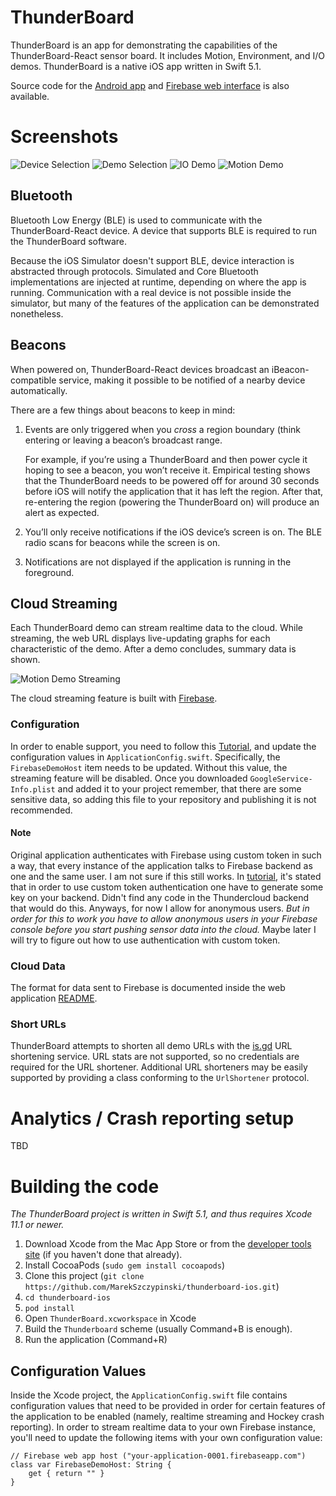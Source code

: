 # ThunderBoard

ThunderBoard is an app for demonstrating the capabilities of the ThunderBoard-React sensor board. It includes Motion, Environment, and I/O demos. ThunderBoard is a native iOS app written in Swift 5.1.

Source code for the [Android app](https://github.com/SiliconLabs/thunderboard-react-android) and [Firebase web interface](https://github.com/SiliconLabs/thundercloud) is also available.

# Screenshots

![Device Selection](Resources/ss_device_selection_sm.png)
![Demo Selection](Resources/ss_demo_selection_sm.png)
![IO Demo](Resources/ss_demo_io_sm.png)
![Motion Demo](Resources/ss_demo_motion_sm.png)

## Bluetooth

Bluetooth Low Energy (BLE) is used to communicate with the ThunderBoard-React device. A device that supports BLE is required to run the ThunderBoard software.

Because the iOS Simulator doesn't support BLE, device interaction is abstracted through protocols. Simulated and Core Bluetooth implementations are injected at runtime, depending on where the app is running. Communication with a real device is not possible inside the simulator, but many of the features of the application can be demonstrated nonetheless.

## Beacons

When powered on, ThunderBoard-React devices broadcast an iBeacon-compatible service, making it possible to be notified of a nearby device automatically.

There are a few things about beacons to keep in mind:

1. Events are only triggered when you ​_cross_​ a region boundary (think entering or leaving a beacon’s broadcast range.

	For example, if you’re using a ThunderBoard and then power cycle it hoping to see a beacon, you won’t receive it. Empirical testing shows that the ThunderBoard needs to be powered off for around 30 seconds before iOS will notify the application that it has left the region. After that, re-entering the region (powering the ThunderBoard on) will produce an alert as expected.

2. You’ll only receive notifications if the iOS device’s screen is on. The BLE radio scans for beacons while the screen is on.

3. Notifications are not displayed if the application is running in the foreground.


## Cloud Streaming

Each ThunderBoard demo can stream realtime data to the cloud. While streaming, the web URL displays live-updating graphs for each characteristic of the demo. After a demo concludes, summary data is shown.

![Motion Demo Streaming](Resources/ss_motion_streaming_sm.png)

The cloud streaming feature is built with [Firebase](https://www.firebase.com). 

### Configuration

In order to enable support, you need to follow this [Tutorial](https://firebase.google.com/docs/ios/setup), and update the configuration values in `ApplicationConfig.swift`. Specifically, the `FirebaseDemoHost` item needs to be updated. Without this value, the streaming feature will be disabled. Once you downloaded `GoogleService-Info.plist` and added it to your project remember, that there are some sensitive data, so adding this file to your repository and publishing it is not recommended.

#### Note

Original application authenticates with Firebase using custom token in such a way, that every instance of the application talks to Firebase backend as one and the same user. I am not sure if this still works. In [tutorial](https://firebase.google.com/docs/auth/ios/custom-auth), it's stated that in order to use custom token authentication one have to generate some key on your backend. Didn't find any code in the Thundercloud backend that would do this.
Anyways, for now I allow for anonymous users. *But in order for this to work you have to allow anonymous users in your Firebase console before you start pushing sensor data into the cloud.*
Maybe later I will try to figure out how to use authentication with custom token.

### Cloud Data

The format for data sent to Firebase is documented inside the web application [README](https://github.com/SiliconLabs/thunderboard-react-web/blob/master/README.md).

### Short URLs

ThunderBoard attempts to shorten all demo URLs with the [is.gd](http://is.gd) URL shortening service. URL stats are not supported, so no credentials are required for the URL shortener. Additional URL shorteners may be easily supported by providing a class conforming to the `UrlShortener` protocol.

# Analytics / Crash reporting setup

TBD

# Building the code

_The ThunderBoard project is written in Swift 5.1, and thus requires Xcode 11.1 or newer._

1. Download Xcode from the Mac App Store or from the [developer tools site](https://developer.apple.com/xcode/downloads/) (if you haven't done that already).
1. Install CocoaPods (`sudo gem install cocoapods`)
1. Clone this project (`git clone https://github.com/MarekSzczypinski/thunderboard-ios.git`)
1. `cd thunderboard-ios`
1. `pod install`
1. Open `ThunderBoard.xcworkspace` in Xcode
1. Build the `Thunderboard` scheme (usually Command+B is enough).
1. Run the application (Command+R)


## Configuration Values

Inside the Xcode project, the `ApplicationConfig.swift` file contains configuration values that need to be provided in order for certain features of the application to be enabled (namely, realtime streaming and Hockey crash reporting). In order to stream realtime data to your own Firebase instance, you'll need to update the following items with your own configuration value:

    // Firebase web app host ("your-application-0001.firebaseapp.com")
    class var FirebaseDemoHost: String {
        get { return "" }
    }

